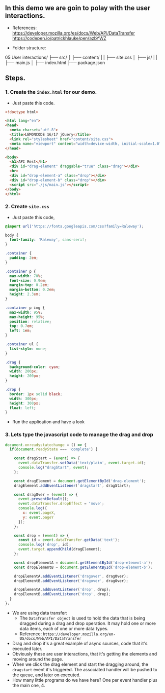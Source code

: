 ## In this demo we are goin to polay with the user interactions.
* References: https://developer.mozilla.org/es/docs/Web/API/DataTransfer
https://codepen.io/patrickhlauke/pen/azbYWZ

* Folder structure:

05 User interactions/
├── src/
│   ├── content/
|   |   ├── site.css
│   ├── js/
|   |   ├── main.js
│   ├── index.html
├── package.json

## Steps.

### 1. Create the `index.html` for our demo.

* Just paste this code.

```html
<!doctype html>

<html lang="en">
<head>
  <meta charset="utf-8">
  <title>LEMONCODE 16/17 jQuery</title>
  <link rel="stylesheet" href="content/site.css">
  <meta name="viewport" content="width=device-width, initial-scale=1.0"/>
</head>

<body>
  <h1>API Rest</h1>
  <div id="drag-element" draggable="true" class="drag"></div>
  <br>
  <div id="drop-element-a" class="drop"></div>
  <div id="drop-element-b" class="drop"></div>
  <script src="./js/main.js"></script>
</body>
</html>

```

### 2. Create `site.css`

* Just paste this code,

```css
@import url('https://fonts.googleapis.com/css?family=Raleway');

body {
  font-family: 'Raleway', sans-serif;
}

.container {
  padding: 2em;
}

.container p {
  max-width: 70%;
  font-size: 0.9em;
  margin-top: 0.2em;
  margin-bottom: 0.2em;
  height: 2.3em;
}

.container p img {
  max-width: 95%;
  max-height: 95%;
  position: relative;
  top: 0.7em;
  left: 1em;
}

.container ul {
  list-style: none;
}

.drag {
  background-color: cyan;
  width: 200px;
  height: 200px;
}

.drop {
  border: 1px solid black;
  width: 300px;
  height: 300px;
  float: left;
}

```
* Run the application and have a look

### 3. Lets type the javascript code to manage the drag and drop

```javascript
document.onreadystatechange = () => {
  if(document.readyState === 'complete') {

    const dragStart = (event) => {
      event.dataTransfer.setData('text/plain', event.target.id);
      console.log("dragStart", event);
    };

    const dragElement = document.getElementById('drag-element');
    dragElement.addEventListener('dragstart', dragStart);

    const dragOver = (event) => {
      event.preventDefault();
      event.dataTransfer.dropEffect = 'move';
      console.log({
        x: event.pageX,
        y: event.pageY
      });
    };

    const drop = (event) => {
      const id = event.dataTransfer.getData('text');
      console.log('drop', id);
      event.target.appendChild(dragElement);
    };

    const dropElementA = document.getElementById('drop-element-a');
    const dropElementB = document.getElementById('drop-element-b');

    dropElementA.addEventListener('dragover', dragOver);
    dropElementB.addEventListener('dragover', dragOver);

    dropElementA.addEventListener('drop', drop);
    dropElementB.addEventListener('drop', drop);
  }
};

```
* We are using data transfer:
  - The `DataTransfer object` is used to hold the data that is being dragged during a drag and drop operation. It may hold one or more data items, each of one or more data types. 
  - Reference: `https://developer.mozilla.org/en-US/docs/Web/API/DataTransfer`
* Drag and drop it's a great example of async sources, code that it's executed later.
* Obviously these are user interactions, that it's getting the elements and moving around the page.
* When we click the drag element and start the dragging around, the `dragstart` event it's triggered. The associated handler will be pushed to the queue, and later on executed.
* How many little programs do we have here? One per event handler plus the main one, 4.
